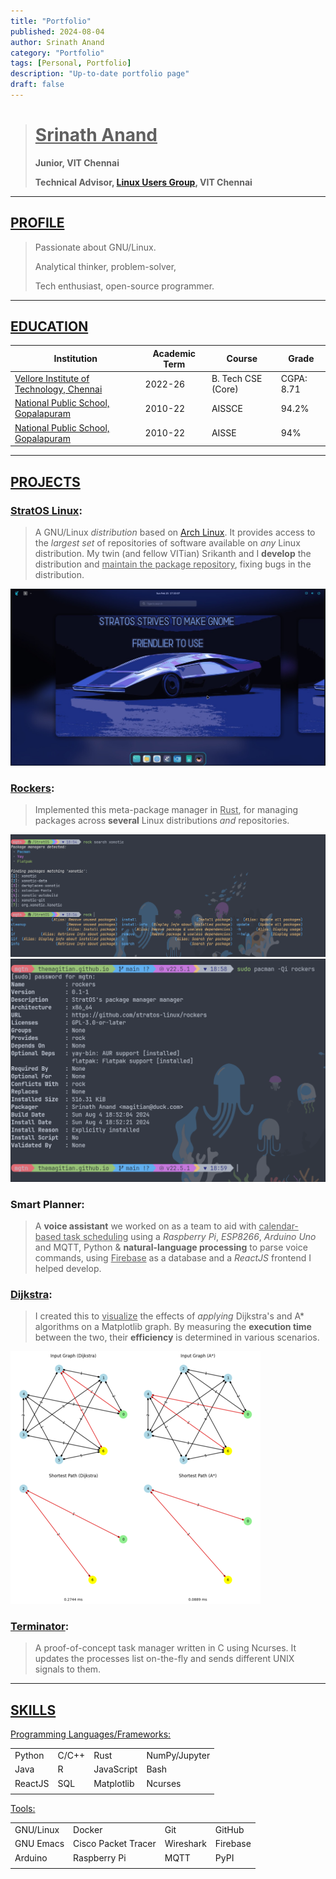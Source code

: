 ```yaml
---
title: "Portfolio"
published: 2024-08-04
author: Srinath Anand
category: "Portfolio"
tags: [Personal, Portfolio]
description: "Up-to-date portfolio page"
draft: false
---
```


> # <u>**Srinath Anand**</u>
> **Junior, VIT Chennai**
>
> **Technical Advisor, [Linux Users Group](https://lugvitc.net/), VIT Chennai**

-----
## <u>PROFILE</u>
> Passionate about GNU/Linux.
>
> Analytical thinker, problem-solver,
>
> Tech enthusiast, open-source programmer.

-----
## <u>EDUCATION</u>

| Institution                                                           | Academic Term | Course             | Grade      |
|-----------------------------------------------------------------------|---------------|--------------------|------------|
| [Vellore Institute of Technology, Chennai](https://chennai.vit.ac.in) | 2022-26       | B. Tech CSE (Core) | CGPA: 8.71 |
| [National Public School, Gopalapuram](https://npschennai.com)         | 2010-22       | AISSCE             | 94.2%      |
| [National Public School, Gopalapuram](https://npschennai.com)         | 2010-22       | AISSE              | 94%        |

-----
## <u>PROJECTS</u>

### [StratOS Linux](https://stratos-linux.github.io): 

> A GNU/Linux _distribution_ based on [Arch Linux](https://archlinux.org). It provides access to
> the *largest set* of repositories of software available on _any_ Linux distribution.
> My twin (and fellow VITian) Srikanth and I **develop** the distribution and <u>maintain
> the package repository</u>, fixing bugs in the distribution.

![](../../assets/images/Portfolio/StratOS.jpg)

### [Rockers](https://github.com/stratos-linux/rockers):
> Implemented this meta-package manager in <u>Rust</u>, for managing packages
> across **several** Linux distributions _and_ repositories.

![](../../assets/images/Portfolio/Rockers.jpg)
![](../../assets/images/Portfolio/Rockers2.jpg)

### Smart Planner:
> A **voice assistant** we worked on as a team to aid with <u>calendar-
> based task scheduling</u> using a *Raspberry Pi*, *ESP8266*, *Arduino Uno* and MQTT,
> Python & **natural-language processing** to parse voice commands, using <u>Firebase</u> as a database and a
> *ReactJS* frontend I helped develop.

### [Dijkstra](https://gitlab.com/magitian/dijkstra/):
> I created this to <u>visualize</u> the effects of _applying_ Dijkstra's and A*
> algorithms on a Matplotlib graph. By measuring the **execution time** between the
> two, their **efficiency** is determined in various scenarios.

![](../../assets/images/Portfolio/Dijkstra2.png)

### [Terminator](https://gitlab.com/magitian/tui-process-manager):
> A proof-of-concept task manager written in C using Ncurses. It
> updates the processes list on-the-fly and sends different UNIX signals to them.

---
## <u>SKILLS</u>

<u>Programming Languages/Frameworks:</u>

|         |       |            |               |
|---------|-------|------------|---------------|
| Python  | C/C++ | Rust       | NumPy/Jupyter |
| Java    | R     | JavaScript | Bash          |
| ReactJS | SQL   | Matplotlib | Ncurses       |
|         |       |            |               |

<u>Tools:</u>

|           |                     |           |          |
|-----------|---------------------|-----------|----------|
| GNU/Linux | Docker              | Git       | GitHub   |
| GNU Emacs | Cisco Packet Tracer | Wireshark | Firebase |
| Arduino   | Raspberry Pi        | MQTT      | PyPI     |
|           |                     |           |          |
